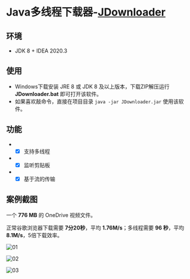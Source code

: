 # Java多线程下载器-[JDownloader](https://github.com/yoyling/JDownloader)

## 环境
* JDK 8 + IDEA 2020.3

## 使用

* Windows下载安装 JRE 8 或 JDK 8 及以上版本，下载ZIP解压运行 **JDownloader.bat** 即可打开该软件。
* 如果喜欢敲命令，直接在项目目录 `java -jar JDownloader.jar` 使用该软件。


## 功能
* - [x] 支持多线程
* - [x] 监听剪贴板
* - [x] 基于流的传输

## 案例截图

一个 **776 MB** 的 OneDrive 视频文件。

正常谷歌浏览器下载需要 **7分20秒**，平均 **1.76M/s**；多线程需要 **96 秒**，平均 **8.1M/s**，5倍下载效率。



![01](https://i.loli.net/2021/05/06/3qcIUHoD2lVtWry.png)

![02](https://i.loli.net/2021/05/06/6Jk8MPsWfRxw9cI.png)

![03](https://i.loli.net/2021/05/06/tfE7uGXoqjdYpPe.png)